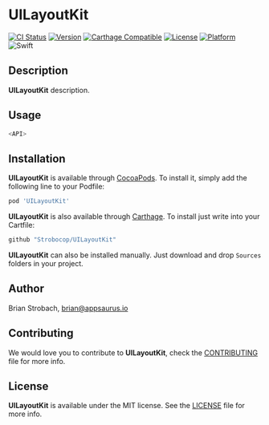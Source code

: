 # UILayoutKit

[![CI Status](https://img.shields.io/circleci/project/github/Strobocop/UILayoutKit.svg)](https://circleci.com/gh/Strobocop/UILayoutKit)
[![Version](https://img.shields.io/cocoapods/v/UILayoutKit.svg?style=flat)](http://cocoadocs.org/docsets/UILayoutKit)
[![Carthage Compatible](https://img.shields.io/badge/Carthage-compatible-4BC51D.svg?style=flat)](https://github.com/Carthage/Carthage)
[![License](https://img.shields.io/cocoapods/l/UILayoutKit.svg?style=flat)](http://cocoadocs.org/docsets/UILayoutKit)
[![Platform](https://img.shields.io/cocoapods/p/UILayoutKit.svg?style=flat)](http://cocoadocs.org/docsets/UILayoutKit)
![Swift](https://img.shields.io/badge/%20in-swift%204.0-orange.svg)

## Description

**UILayoutKit** description.

## Usage

```swift
<API>
```

## Installation

**UILayoutKit** is available through [CocoaPods](http://cocoapods.org). To install
it, simply add the following line to your Podfile:

```ruby
pod 'UILayoutKit'
```

**UILayoutKit** is also available through [Carthage](https://github.com/Carthage/Carthage).
To install just write into your Cartfile:

```ruby
github "Strobocop/UILayoutKit"
```

**UILayoutKit** can also be installed manually. Just download and drop `Sources` folders in your project.

## Author

Brian Strobach, brian@appsaurus.io

## Contributing

We would love you to contribute to **UILayoutKit**, check the [CONTRIBUTING](github.com/Strobocop/UILayoutKit/blob/master/CONTRIBUTING.md) file for more info.

## License

**UILayoutKit** is available under the MIT license. See the [LICENSE](github.com/Strobocop/UILayoutKit/blob/master/LICENSE.md) file for more info.
